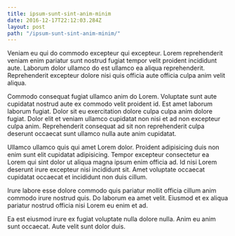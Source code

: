 ```yaml
---
title: ipsum-sunt-sint-anim-minim
date: 2016-12-17T22:12:03.284Z
layout: post
path: "/ipsum-sunt-sint-anim-minim/"
---
```


Veniam eu qui do commodo excepteur qui excepteur. Lorem reprehenderit veniam enim pariatur sunt nostrud fugiat tempor velit proident incididunt aute. Laborum dolor ullamco do est ullamco ea aliqua reprehenderit. Reprehenderit excepteur dolore nisi quis officia aute officia culpa anim velit aliqua.

Commodo consequat fugiat ullamco anim do Lorem. Voluptate sunt aute cupidatat nostrud aute ex commodo velit proident id. Est amet laborum laborum fugiat. Dolor sit eu exercitation dolore culpa culpa anim dolore fugiat. Dolor elit et veniam ullamco cupidatat non nisi et ad non excepteur culpa anim. Reprehenderit consequat ad sit non reprehenderit culpa deserunt occaecat sunt ullamco nulla aute anim cupidatat.

Ullamco ullamco quis qui amet Lorem dolor. Proident adipisicing duis non enim sunt elit cupidatat adipisicing. Tempor excepteur consectetur ea Lorem qui sint dolor ut aliqua magna ipsum enim officia ad. Id nisi Lorem deserunt irure excepteur nisi incididunt sit. Amet voluptate occaecat cupidatat occaecat et incididunt non duis cillum.

Irure labore esse dolore commodo quis pariatur mollit officia cillum anim commodo irure nostrud quis. Do laborum ea amet velit. Eiusmod et ex aliqua pariatur nostrud officia nisi Lorem eu enim et ad.

Ea est eiusmod irure ex fugiat voluptate nulla dolore nulla. Anim eu anim sunt occaecat. Aute velit sunt dolor duis.